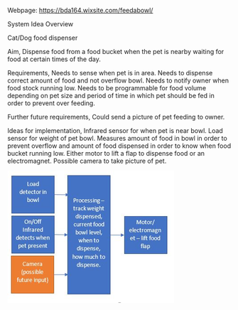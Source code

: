 Webpage: https://bda164.wixsite.com/feedabowl/

System Idea Overview 

Cat/Dog food dispenser

Aim,
Dispense food from a food bucket when the pet is nearby waiting for food at certain times of the day. 

Requirements, 
Needs to sense when pet is in area.
Needs to dispense correct amount of food and not overflow bowl.
Needs to notify owner when food stock running low.
Needs to be programmable for food volume depending on pet size and period of time in which pet should be fed in order to prevent over feeding. 

Further future requirements, 
Could send a picture of pet feeding to owner. 

Ideas for implementation,
Infrared sensor for when pet is near bowl. 
Load sensor for weight of pet bowl. 
Measures amount of food in bowl in order to prevent overflow and amount of food dispensed in order to know when food bucket running low. 
Either motor to lift a flap to dispense food or an electromagnet. 
Possible camera to take picture of pet.

![alt text](/system_diagram.jpg)
